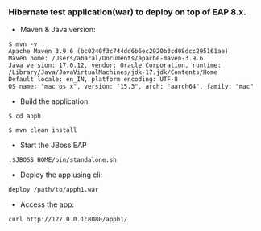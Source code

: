 ### Hibernate test application(war) to deploy on top of EAP 8.x.

- Maven & Java version:
```
$ mvn -v
Apache Maven 3.9.6 (bc0240f3c744dd6b6ec2920b3cd08dcc295161ae)
Maven home: /Users/abaral/Documents/apache-maven-3.9.6
Java version: 17.0.12, vendor: Oracle Corporation, runtime: /Library/Java/JavaVirtualMachines/jdk-17.jdk/Contents/Home
Default locale: en_IN, platform encoding: UTF-8
OS name: "mac os x", version: "15.3", arch: "aarch64", family: "mac"
```
- Build the application:
```
$ cd apph

$ mvn clean install
```
- Start the JBoss EAP 
```
.$JBOSS_HOME/bin/standalone.sh
```
- Deploy the app using cli:
```
deploy /path/to/apph1.war
```
- Access the app:
```
curl http://127.0.0.1:8080/apph1/
```

